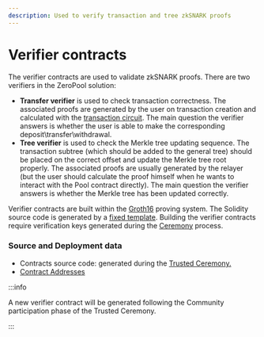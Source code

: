 ```yaml
---
description: Used to verify transaction and tree zkSNARK proofs
---
```


# Verifier contracts

The verifier contracts are used to validate zkSNARK proofs. There are two verifiers in the ZeroPool solution:

* **Transfer verifier** is used to check transaction correctness. The associated proofs are generated by the user on transaction creation and calculated with the [transaction circuit](../../zksnarks-and-circuits/transaction-verifier-circuit.md). The main question the verifier answers is whether the user is able to make the corresponding deposit\transfer\withdrawal.
* **Tree verifier** is used to check the Merkle tree updating sequence. The transaction subtree (which should be added to the general tree) should be placed on the correct offset and update the Merkle tree root properly. The associated proofs are usually generated by the relayer (but the user should calculate the proof himself when he wants to interact with the Pool contract directly). The main question the verifier answers is whether the Merkle tree has been updated correctly.

Verifier contracts are built within the [Groth16](http://www.zeroknowledgeblog.com/index.php/groth16) proving system. The Solidity source code is generated by a [fixed template](https://github.com/zeropoolnetwork/libzeropool/blob/master/res/verifier\_groth16.sol.tpl). Building the verifier contracts require verification keys generated during the [Ceremony](../../../deployment/trusted-setup-ceremony.md) process.

### Source and Deployment data

* Contracts source code: generated during the [Trusted Ceremony.](../../deployment/trusted-setup-ceremony.md#phase-2-create-circuit-parameters-and-mvp-launch)
* [Contract Addresses](../../deployed-contracts.md)

:::info

A new verifier contract will be generated following the Community participation phase of the Trusted Ceremony.

:::
